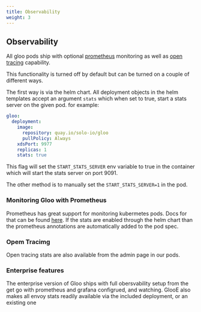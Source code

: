 ```yaml
---
title: Observability
weight: 3
---
```


## Observability

All gloo pods ship with optional [prometheus](https://prometheus.io/) monitoring as well as [open tracing](https://opentracing.io/) capability.

This functionality is turned off by default but can be turned on a couple of different ways.

The first way is via the helm chart. All deployment objects in the helm templates accept an argument `stats` which
when set to true, start a stats server on the given pod. for example: 
```yaml
gloo:
  deployment:
    image:
      repository: quay.io/solo-io/gloo
      pullPolicy: Always
    xdsPort: 9977
    replicas: 1
    stats: true
```
This flag will set the `START_STATS_SERVER` env variable to true in the container which will start the stats server on port 9091.

The other method is to manually set the `START_STATS_SERVER=1` in the pod. 

### Monitoring Gloo with Prometheus

Prometheus has great support for monitoring kubermetes pods. Docs for that can be found [here](https://prometheus.io/docs/prometheus/latest/configuration/configuration/#kubernetes_sd_config).
If the stats are enabled through the helm chart than the prometheus annotations are automatically added to the pod spec.

### Opem Tracimg

Open tracing stats are also available from the admin page in our pods.

### Enterprise features
The enterprise version of Gloo ships with full obersvability setup from the get go with prometheus and grafana configrued, and watching.
GlooE also makes all envoy stats readily available via the included deployment, or an existing one


